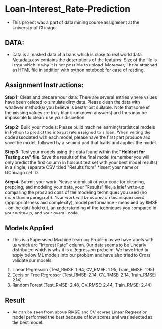 # Loan-Interest_Rate-Prediction
- This project was a part of data mining course assignment at the University of Chicago.

## DATA:
- Data is a masked data of a bank which is close to real world data. Metadata.csv contains the descriptions of the features. Size of the file is large which is why it is not possible to upload. Moreover, I have attached an HTML file in addition with python notebook for ease of reading.

## Assignment Instructions:

**Step 1:** Clean and prepare your data: There are several entries where values have been deleted to simulate dirty data. Please clean the data with whatever method(s) you believe is best/most suitable. Note that some of the missing values are truly blank (unknown answers) and thus may be impossible to clean; use your discretion.

**Step 2:** Build your models: Please build machine learning/statistical models in Python to predict the interest rate assigned to a loan. When writing the code associated with each model, please have the first part produce and save the model, followed by a second part that loads and applies the model.

**Step 3:** Test your models using the data found within the **"Holdout for Testing.csv" file**. Save the results of the final model (remember you will only predict the first column in holdout test set with your best model results) in a single, separate CSV titled "Results from" *insert your name or UChicago net ID.

**Step 4:** Submit your work: Please submit all of your code for cleaning, prepping, and modeling your data, your "Results" file, a brief write-up comparing the pros and cons of the modeling techniques you used (no more than a paragraph). Your work will be scored on techniques used (appropriateness and complexity), model performance - measured by RMSE - on the data hold out, an understanding of the techniques you compared in your write-up, and your overall code.

## Models Applied  
- This is a Supervised Machine Learning Problem as we have labels with us which are "Interest Rate" column. Our data seems to be Linearly distributed which is why it is a Regression probelm. We have tried to apply below ML models into our problem and have also tried to Cross validate our models.  
1) Linear Regression (Test_RMSE: 1.94, CV_RMSE: 1.95, Train_RMSE: 1.95)  
2) Decision Tree Regressor (Test_RMSE: 2.14, CV_RMSE: 2.14, Train_RMSE: 2.14)  
3) Random Forest (Test_RMSE: 2.48, CV_RMSE: 2.44, Train_RMSE: 2.44)  

## Result
- As can be seen from above RMSE and CV scores Linear Regression model performed the best because of low scores and was selected as the best model.
